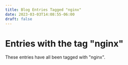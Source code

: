 ```yaml
---
title: Blog Entries Tagged "nginx"
date: 2023-03-03T14:08:55-06:00
draft: false
---
```

# Entries with the tag "nginx"

These entries have all been tagged with "nginx".